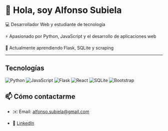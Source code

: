 # 👋 Hola, soy Alfonso Subiela 

💻 Desarrollador Web y estudiante de tecnología  

⚡ Apasionado por Python, JavaScript y el desarrollo de aplicaciones web  

🌱 Actualmente aprendiendo Flask, SQLite y scraping  

---

##  Tecnologías
![Python](https://img.shields.io/badge/Python-3776AB?style=for-the-badge&logo=python&logoColor=white)
![JavaScript](https://img.shields.io/badge/JavaScript-323330?style=for-the-badge&logo=javascript&logoColor=F7DF1E)
![Flask](https://img.shields.io/badge/Flask-000000?style=for-the-badge&logo=flask&logoColor=white)
![React](https://img.shields.io/badge/React-20232A?style=for-the-badge&logo=react&logoColor=61DAFB)
![SQLite](https://img.shields.io/badge/SQLite-07405E?style=for-the-badge&logo=sqlite&logoColor=white)
![Bootstrap](https://img.shields.io/badge/Bootstrap-563D7C?style=for-the-badge&logo=bootstrap&logoColor=white)



## 📫 Cómo contactarme

- ✉️ Email: alfonso.subiela@gmail.com
  
- 💼 [LinkedIn](https://linkedin.com/in/alfonso-subiela)  
